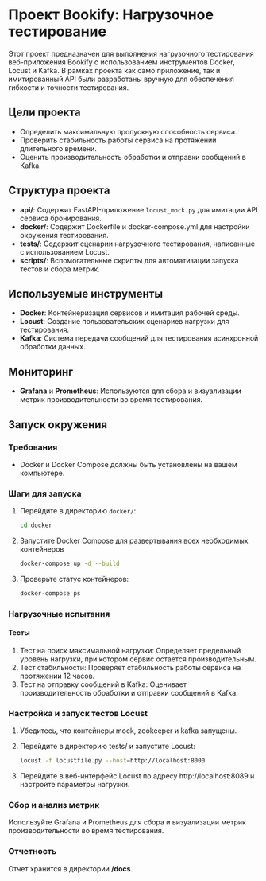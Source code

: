 # Проект Bookify: Нагрузочное тестирование

Этот проект предназначен для выполнения нагрузочного тестирования веб-приложения Bookify с использованием инструментов Docker, Locust и Kafka. В рамках проекта как само приложение, так и имитированный API были разработаны вручную для обеспечения гибкости и точности тестирования.

## Цели проекта

- Определить максимальную пропускную способность сервиса.
- Проверить стабильность работы сервиса на протяжении длительного времени.
- Оценить производительность обработки и отправки сообщений в Kafka.

## Структура проекта

- **api/**: Содержит FastAPI-приложение `locust_mock.py` для имитации API сервиса бронирования.
- **docker/**: Содержит Dockerfile и docker-compose.yml для настройки окружения тестирования.
- **tests/**: Содержит сценарии нагрузочного тестирования, написанные с использованием Locust.
- **scripts/**: Вспомогательные скрипты для автоматизации запуска тестов и сбора метрик.

## Используемые инструменты

- **Docker**: Контейнеризация сервисов и имитация рабочей среды.
- **Locust**: Создание пользовательских сценариев нагрузки для тестирования.
- **Kafka**: Система передачи сообщений для тестирования асинхронной обработки данных.

## Мониторинг

- **Grafana** и **Prometheus**: Используются для сбора и визуализации метрик производительности во время тестирования.

## Запуск окружения

### Требования

- Docker и Docker Compose должны быть установлены на вашем компьютере.

### Шаги для запуска

1. Перейдите в директорию `docker/`:

   ```bash
   cd docker
   ```
2. Запустите Docker Compose для развертывания всех необходимых контейнеров
   
   ```bash
   docker-compose up -d --build
   ```
3. Проверьте статус контейнеров:
   
   ```bash
   docker-compose ps
   ```
   
### Нагрузочные испытания

#### Тесты

1. Тест на поиск максимальной нагрузки: Определяет предельный уровень нагрузки, при котором сервис остается производительным.
2. Тест стабильности: Проверяет стабильность работы сервиса на протяжении 12 часов.
3. Тест на отправку сообщений в Kafka: Оценивает производительность обработки и отправки сообщений в Kafka.

### Настройка и запуск тестов Locust

1. Убедитесь, что контейнеры mock, zookeeper и kafka запущены.
2. Перейдите в директорию tests/ и запустите Locust:
   
    ```bash
   locust -f locustfile.py --host=http://localhost:8000
   ```
    
4. Перейдите в веб-интерфейс Locust по адресу http://localhost:8089 и настройте параметры нагрузки.

### Сбор и анализ метрик

Используйте Grafana и Prometheus для сбора и визуализации метрик производительности во время тестирования.
   
### Отчетность

Отчет хранится в директории **/docs**.
